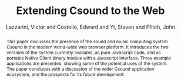 --- 
  title: "Extending Csound to the Web" 
  abstract: "This paper discusses the presence of the sound and music computing system Csound in the modern world-wide web browser platform. It introduces the two versions of the system currently available, as pure Javascript code, and as portable Native Client binary module with a Javascript interface. Three example applications are presented, showing some of the potential uses of the system. The paper concludes with a discussion of the wider Csound application ecosystem, and the prospects for its future development." 
  address: "Paris" 
  author: "Lazzarini, Victor and Costello, Edward and Yi, Steven and Ffitch, John" 
  booktitle: "Proceedings of the International Web Audio Conference" 
  editor: "Goldszmidt, Samuel and Schnell, Norbert and Saiz, Victor and Matuszewski, Benjamin" 
  month: "Proceedings of the International Web Audio Conference"
  pages: "" 
  publisher: "IRCAM" 
  series: "WAC '15"
  type: "Paper"  
  year: "2015" 
  id: "2015_14" 
  tags: year2015 
  pdflink: /_data/papers/pdf/2015/2015_14.pdf
  ISSN: Can't find it!
---